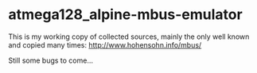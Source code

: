 # atmega128_alpine-mbus-emulator

This is my working copy of collected sources, mainly the only well known and copied many times: http://www.hohensohn.info/mbus/

Still some bugs to come...

